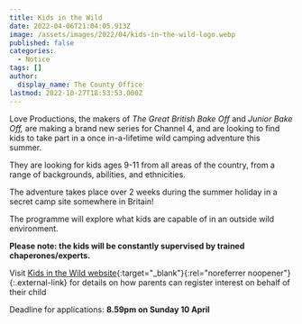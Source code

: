 ```yaml
---
title: Kids in the Wild
date: 2022-04-06T21:04:05.913Z
image: /assets/images/2022/04/kids-in-the-wild-logo.webp
published: false
categories:
  - Notice
tags: []
author:
  display_name: The County Office
lastmod: 2022-10-27T18:53:53.000Z
---
```

Love Productions, the makers of *The Great British Bake Off* and *Junior Bake Off,* are making a brand new series for Channel 4, and are looking to find kids to take part in a once in-a-lifetime wild camping adventure this summer.

They are looking for kids ages 9-11 from all areas of the country, from a range of backgrounds, abilities, and ethnicities.

The adventure takes place over 2 weeks during the summer holiday in a secret camp site somewhere in Britain!

The programme will explore what kids are capable of in an outside wild environment.

**Please note: the kids will be constantly supervised by trained chaperones/experts.**

Visit [Kids in the Wild website][1]{:target="_blank"}{:rel="noreferrer noopener"}{:.external-link} for details on how parents can register interest on behalf of their child

Deadline for applications: **8.59pm on Sunday 10 April**

[1]: https://kidsinthewild.take-part.co.uk/
